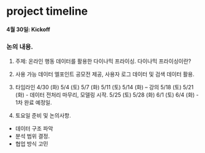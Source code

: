 # project timeline

#### 4월 30일: Kickoff 
### 논의 내용.
1. 주제: 온라인 행동 데이터를 활용한 다이나믹 프라이싱.
다이나믹 프라이싱이란?

2. 사용 가능 데이터 
엘포인트 공모전 제공, 사용자 로그 데이터 및 검색 데이터 활용.

3. 타임라인
4/30 (화)
5/4 (토)
5/7 (화)
5/11 (토)
5/14 (화) – 강의
5/18 (토)
5/21 (화) - 데이터 전처리 마무리, 모델링 시작.
5/25 (토)
5/28 (화)
6/1 (토)
6/4 (화) - 1차 완료 예정일.

4. 토요일 준비 및 논의사항.
- 데이터 구조 파악
- 분석 범위 결정.
- 협업 방식 고민
